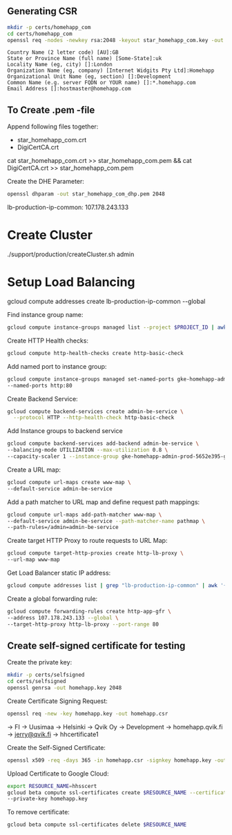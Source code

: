 ## Generating CSR

```sh
mkdir -p certs/homehapp_com
cd certs/homehapp_com
openssl req -nodes -newkey rsa:2048 -keyout star_homehapp_com.key -out star_homehapp_com.csr
```

```
Country Name (2 letter code) [AU]:GB
State or Province Name (full name) [Some-State]:uk
Locality Name (eg, city) []:London
Organization Name (eg, company) [Internet Widgits Pty Ltd]:Homehapp
Organizational Unit Name (eg, section) []:Development
Common Name (e.g. server FQDN or YOUR name) []:*.homehapp.com
Email Address []:hostmaster@homehapp.com
```

## To Create .pem -file

Append following files together:

* star_homehapp_com.crt
* DigiCertCA.crt

cat star_homehapp_com.crt >> star_homehapp_com.pem && cat DigiCertCA.crt >> star_homehapp_com.pem

Create the DHE Parameter:

```sh
openssl dhparam -out star_homehapp_com_dhp.pem 2048
```

lb-production-ip-common: 107.178.243.133

# Create Cluster

./support/production/createCluster.sh admin

# Setup Load Balancing

gcloud compute addresses create lb-production-ip-common --global

Find instance group name:

```sh
gcloud compute instance-groups managed list --project $PROJECT_ID | awk '{print $1}' | grep "admin-prod"
```

Create HTTP Health checks:

```sh
gcloud compute http-health-checks create http-basic-check
```

Add named port to instance group:

```sh
gcloud compute instance-groups managed set-named-ports gke-homehapp-admin-prod-5652e395-group \
--named-ports http:80
```

Create Backend Service:

```sh
gcloud compute backend-services create admin-be-service \
  --protocol HTTP --http-health-check http-basic-check
```

Add Instance groups to backend service

```sh
gcloud compute backend-services add-backend admin-be-service \
--balancing-mode UTILIZATION --max-utilization 0.8 \
--capacity-scaler 1 --instance-group gke-homehapp-admin-prod-5652e395-group
```

Create a URL map:

```sh
gcloud compute url-maps create www-map \
--default-service admin-be-service
```

Add a path matcher to URL map and define request path mappings:

```sh
gcloud compute url-maps add-path-matcher www-map \
--default-service admin-be-service --path-matcher-name pathmap \
--path-rules=/admin=admin-be-service
```

Create target HTTP Proxy to route requests to URL Map:

```sh
gcloud compute target-http-proxies create http-lb-proxy \
--url-map www-map
```

Get Load Balancer static IP address:

```sh
gcloud compute addresses list | grep "lb-production-ip-common" | awk '{print $2}'
```

Create a global forwarding rule:

```sh
gcloud compute forwarding-rules create http-app-gfr \
--address 107.178.243.133 --global \
--target-http-proxy http-lb-proxy --port-range 80
```

## Create self-signed certificate for testing

Create the private key:

```sh
mkdir -p certs/selfsigned
cd certs/selfsigned
openssl genrsa -out homehapp.key 2048
```

Create Certificate Signing Request:

```sh
openssl req -new -key homehapp.key -out homehapp.csr
```
-> FI
-> Uusimaa
-> Helsinki
-> Qvik Oy
-> Development
-> homehapp.qvik.fi
-> jerry@qvik.fi
-> hhcertificate1

Create the Self-Signed Certificate:

```sh
openssl x509 -req -days 365 -in homehapp.csr -signkey homehapp.key -out homehapp.crt
```

Upload Certificate to Google Cloud:

```sh
export RESOURCE_NAME=hhsscert
gcloud beta compute ssl-certificates create $RESOURCE_NAME --certificate homehapp.crt \
--private-key homehapp.key
```

To remove certificate:

```sh
gcloud beta compute ssl-certificates delete $RESOURCE_NAME
```
